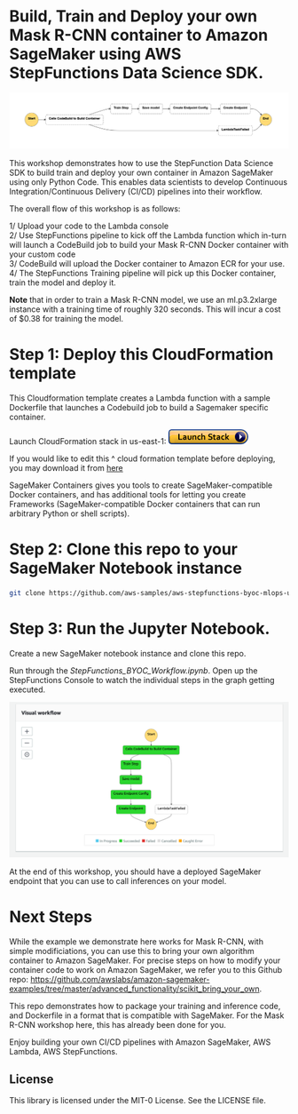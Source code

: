 # Build, Train and Deploy your own Mask R-CNN container to Amazon SageMaker using AWS StepFunctions Data Science SDK. 

![](media/workflow.png)


This workshop demonstrates how to use the StepFunction Data Science SDK to build train and deploy your own container in Amazon
SageMaker using only Python Code. This enables data scientists to develop Continuous Integration/Continuous Delivery (CI/CD) pipelines
into their workflow. 

The overall flow of this workshop is as follows:

1/ Upload your code to the Lambda console <br/>
2/ Use StepFunctions pipeline to kick off the Lambda function which in-turn will launch a CodeBuild job to build your Mask R-CNN Docker container with your custom code <br/>
3/ CodeBuild will upload the Docker container to Amazon ECR for your use.<br/>
4/ The StepFunctions Training pipeline will pick up this Docker container, train the model and deploy it. <br/>

**Note** that in order to train a Mask R-CNN model, we use an ml.p3.2xlarge instance with a training time of roughly 320 seconds. 
This will incur a cost of $0.38 for training the model.


# Step 1: Deploy this CloudFormation template

This Cloudformation template creates a Lambda function with a sample Dockerfile that launches a Codebuild job
to build a Sagemaker specific container. 

Launch CloudFormation stack in us-east-1: [![button](media/cloudformation-launch-stack.png)](https://console.aws.amazon.com/cloudformation/home?region=us-east-1#/stacks/create/template?stackName=lambda-docker-build-maskrcnn&templateURL=https://lambda-ml-layers.s3.amazonaws.com/lambda-sm-build-maskrcnn.yaml)

If you would like to edit this ^ cloud formation template before deploying, you may download it from [here](https://lambda-ml-layers.s3.amazonaws.com/lambda-sm-build-maskrcnn.yaml)

SageMaker Containers gives you tools to create SageMaker-compatible Docker containers, and has additional tools for letting you create Frameworks (SageMaker-compatible Docker containers that can run arbitrary Python or shell scripts). 

# Step 2: Clone this repo to your SageMaker Notebook instance
```bash
git clone https://github.com/aws-samples/aws-stepfunctions-byoc-mlops-using-data-science-sdk.git
```

# Step 3: Run the Jupyter Notebook.

Create a new SageMaker notebook instance and clone this repo. 

Run through the *StepFunctions_BYOC_Workflow.ipynb*. Open up the StepFunctions Console to watch the individual steps in the graph getting executed.

![](media/SFgraph.png)

At the end of this workshop, you should have a deployed SageMaker endpoint that you can use to call inferences on your model.

# Next Steps

While the example we demonstrate here works for Mask R-CNN, with simple modificiations, you can use this to bring your own algorithm
container to Amazon SageMaker. For precise steps on how to modify your container code to work on Amazon SageMaker, we refer you
to this Github repo: https://github.com/awslabs/amazon-sagemaker-examples/tree/master/advanced_functionality/scikit_bring_your_own.

This repo demonstrates how to package your training and inference code, and Dockerfile in a format that is compatible with SageMaker. For the Mask R-CNN workshop here, this has already been done for you. 

Enjoy building your own CI/CD pipelines with Amazon SageMaker, AWS Lambda, AWS StepFunctions.

## License

This library is licensed under the MIT-0 License. See the LICENSE file.
